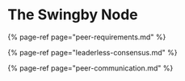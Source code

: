 # The Swingby Node

{% page-ref page="peer-requirements.md" %}

{% page-ref page="leaderless-consensus.md" %}

{% page-ref page="peer-communication.md" %}




